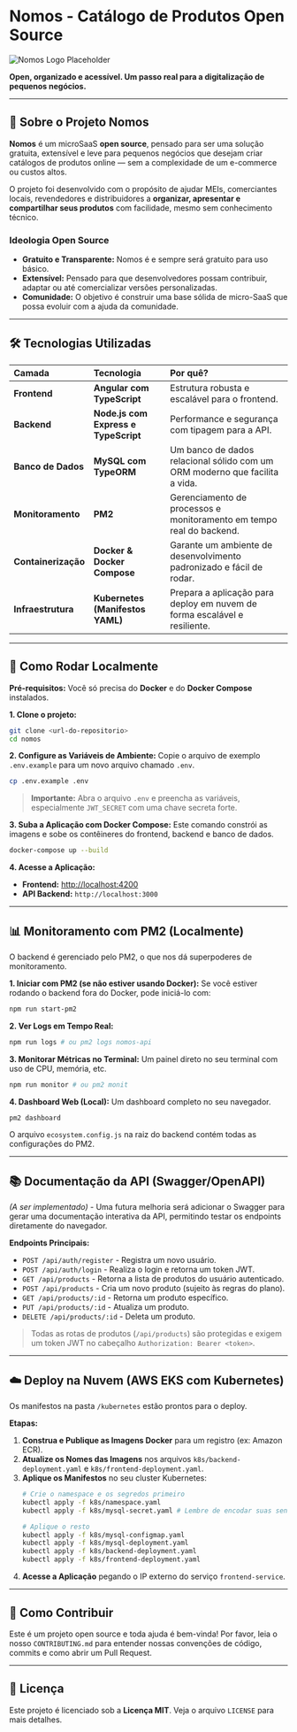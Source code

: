 # Nomos - Catálogo de Produtos Open Source

![Nomos Logo Placeholder](https://ibb.co/GQkB6bPr) 

**Open, organizado e acessível. Um passo real para a digitalização de pequenos negócios.**

---

## 🧠 Sobre o Projeto Nomos

**Nomos** é um microSaaS **open source**, pensado para ser uma solução gratuita, extensível e leve para pequenos negócios que desejam criar catálogos de produtos online — sem a complexidade de um e-commerce ou custos altos.

O projeto foi desenvolvido com o propósito de ajudar MEIs, comerciantes locais, revendedores e distribuidores a **organizar, apresentar e compartilhar seus produtos** com facilidade, mesmo sem conhecimento técnico.

### Ideologia Open Source

- **Gratuito e Transparente:** Nomos é e sempre será gratuito para uso básico.
- **Extensível:** Pensado para que desenvolvedores possam contribuir, adaptar ou até comercializar versões personalizadas.
- **Comunidade:** O objetivo é construir uma base sólida de micro-SaaS que possa evoluir com a ajuda da comunidade.

---

## 🛠️ Tecnologias Utilizadas

| Camada | Tecnologia | Por quê? |
| :--- | :--- | :--- |
| **Frontend** | **Angular com TypeScript** | Estrutura robusta e escalável para o frontend. |
| **Backend** | **Node.js com Express e TypeScript** | Performance e segurança com tipagem para a API. |
| **Banco de Dados** | **MySQL com TypeORM** | Um banco de dados relacional sólido com um ORM moderno que facilita a vida. |
| **Monitoramento** | **PM2** | Gerenciamento de processos e monitoramento em tempo real do backend. |
| **Containerização** | **Docker & Docker Compose** | Garante um ambiente de desenvolvimento padronizado e fácil de rodar. |
| **Infraestrutura** | **Kubernetes (Manifestos YAML)** | Prepara a aplicação para deploy em nuvem de forma escalável e resiliente. |

---

## 🚀 Como Rodar Localmente

**Pré-requisitos:** Você só precisa do **Docker** e do **Docker Compose** instalados.

**1. Clone o projeto:**
```bash
git clone <url-do-repositorio>
cd nomos
```

**2. Configure as Variáveis de Ambiente:**
Copie o arquivo de exemplo `.env.example` para um novo arquivo chamado `.env`.
```bash
cp .env.example .env
```
> **Importante:** Abra o arquivo `.env` e preencha as variáveis, especialmente `JWT_SECRET` com uma chave secreta forte.

**3. Suba a Aplicação com Docker Compose:**
Este comando constrói as imagens e sobe os contêineres do frontend, backend e banco de dados.
```bash
docker-compose up --build
```

**4. Acesse a Aplicação:**
*   **Frontend:** [http://localhost:4200](http://localhost:4200)
*   **API Backend:** `http://localhost:3000`

---

## 📊 Monitoramento com PM2 (Localmente)

O backend é gerenciado pelo PM2, o que nos dá superpoderes de monitoramento.

**1. Iniciar com PM2 (se não estiver usando Docker):**
Se você estiver rodando o backend fora do Docker, pode iniciá-lo com:
```bash
npm run start-pm2
```

**2. Ver Logs em Tempo Real:**
```bash
npm run logs # ou pm2 logs nomos-api
```

**3. Monitorar Métricas no Terminal:**
Um painel direto no seu terminal com uso de CPU, memória, etc.
```bash
npm run monitor # ou pm2 monit
```

**4. Dashboard Web (Local):**
Um dashboard completo no seu navegador.
```bash
pm2 dashboard
```

O arquivo `ecosystem.config.js` na raiz do backend contém todas as configurações do PM2.

---

## 📚 Documentação da API (Swagger/OpenAPI)

*(A ser implementado)* - Uma futura melhoria será adicionar o Swagger para gerar uma documentação interativa da API, permitindo testar os endpoints diretamente do navegador.

**Endpoints Principais:**

*   `POST /api/auth/register` - Registra um novo usuário.
*   `POST /api/auth/login` - Realiza o login e retorna um token JWT.
*   `GET /api/products` - Retorna a lista de produtos do usuário autenticado.
*   `POST /api/products` - Cria um novo produto (sujeito às regras do plano).
*   `GET /api/products/:id` - Retorna um produto específico.
*   `PUT /api/products/:id` - Atualiza um produto.
*   `DELETE /api/products/:id` - Deleta um produto.

> Todas as rotas de produtos (`/api/products`) são protegidas e exigem um token JWT no cabeçalho `Authorization: Bearer <token>`.

---

## ☁️ Deploy na Nuvem (AWS EKS com Kubernetes)

Os manifestos na pasta `/kubernetes` estão prontos para o deploy.

**Etapas:**
1.  **Construa e Publique as Imagens Docker** para um registro (ex: Amazon ECR).
2.  **Atualize os Nomes das Imagens** nos arquivos `k8s/backend-deployment.yaml` e `k8s/frontend-deployment.yaml`.
3.  **Aplique os Manifestos** no seu cluster Kubernetes:
    ```bash
    # Crie o namespace e os segredos primeiro
    kubectl apply -f k8s/namespace.yaml
    kubectl apply -f k8s/mysql-secret.yaml # Lembre de encodar suas senhas em base64

    # Aplique o resto
    kubectl apply -f k8s/mysql-configmap.yaml
    kubectl apply -f k8s/mysql-deployment.yaml
    kubectl apply -f k8s/backend-deployment.yaml
    kubectl apply -f k8s/frontend-deployment.yaml
    ```
4.  **Acesse a Aplicação** pegando o IP externo do serviço `frontend-service`.

---

## 🤝 Como Contribuir

Este é um projeto open source e toda ajuda é bem-vinda! Por favor, leia o nosso `CONTRIBUTING.md` para entender nossas convenções de código, commits e como abrir um Pull Request.

---

## 📜 Licença

Este projeto é licenciado sob a **Licença MIT**. Veja o arquivo `LICENSE` para mais detalhes.
